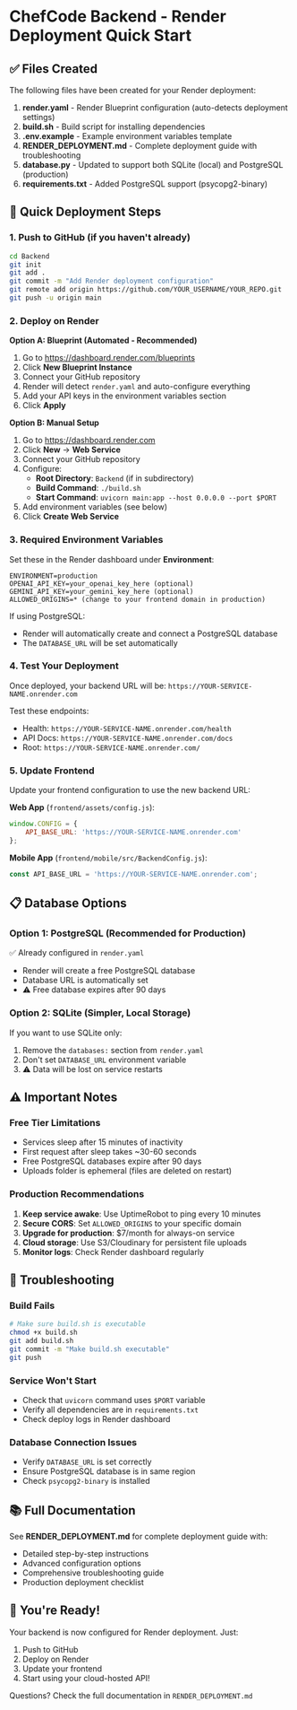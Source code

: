# ChefCode Backend - Render Deployment Quick Start

## ✅ Files Created

The following files have been created for your Render deployment:

1. **render.yaml** - Render Blueprint configuration (auto-detects deployment settings)
2. **build.sh** - Build script for installing dependencies
3. **.env.example** - Example environment variables template
4. **RENDER_DEPLOYMENT.md** - Complete deployment guide with troubleshooting
5. **database.py** - Updated to support both SQLite (local) and PostgreSQL (production)
6. **requirements.txt** - Added PostgreSQL support (psycopg2-binary)

## 🚀 Quick Deployment Steps

### 1. Push to GitHub (if you haven't already)

```bash
cd Backend
git init
git add .
git commit -m "Add Render deployment configuration"
git remote add origin https://github.com/YOUR_USERNAME/YOUR_REPO.git
git push -u origin main
```

### 2. Deploy on Render

**Option A: Blueprint (Automated - Recommended)**

1. Go to https://dashboard.render.com/blueprints
2. Click **New Blueprint Instance**
3. Connect your GitHub repository
4. Render will detect `render.yaml` and auto-configure everything
5. Add your API keys in the environment variables section
6. Click **Apply**

**Option B: Manual Setup**

1. Go to https://dashboard.render.com
2. Click **New** → **Web Service**
3. Connect your GitHub repository
4. Configure:
   - **Root Directory**: `Backend` (if in subdirectory)
   - **Build Command**: `./build.sh`
   - **Start Command**: `uvicorn main:app --host 0.0.0.0 --port $PORT`
5. Add environment variables (see below)
6. Click **Create Web Service**

### 3. Required Environment Variables

Set these in the Render dashboard under **Environment**:

```
ENVIRONMENT=production
OPENAI_API_KEY=your_openai_key_here (optional)
GEMINI_API_KEY=your_gemini_key_here (optional)
ALLOWED_ORIGINS=* (change to your frontend domain in production)
```

If using PostgreSQL:
- Render will automatically create and connect a PostgreSQL database
- The `DATABASE_URL` will be set automatically

### 4. Test Your Deployment

Once deployed, your backend URL will be: `https://YOUR-SERVICE-NAME.onrender.com`

Test these endpoints:
- Health: `https://YOUR-SERVICE-NAME.onrender.com/health`
- API Docs: `https://YOUR-SERVICE-NAME.onrender.com/docs`
- Root: `https://YOUR-SERVICE-NAME.onrender.com/`

### 5. Update Frontend

Update your frontend configuration to use the new backend URL:

**Web App** (`frontend/assets/config.js`):
```javascript
window.CONFIG = {
    API_BASE_URL: 'https://YOUR-SERVICE-NAME.onrender.com'
};
```

**Mobile App** (`frontend/mobile/src/BackendConfig.js`):
```javascript
const API_BASE_URL = 'https://YOUR-SERVICE-NAME.onrender.com';
```

## 📋 Database Options

### Option 1: PostgreSQL (Recommended for Production)

✅ Already configured in `render.yaml`
- Render will create a free PostgreSQL database
- Database URL is automatically set
- ⚠️ Free database expires after 90 days

### Option 2: SQLite (Simpler, Local Storage)

If you want to use SQLite only:
1. Remove the `databases:` section from `render.yaml`
2. Don't set `DATABASE_URL` environment variable
3. ⚠️ Data will be lost on service restarts

## ⚠️ Important Notes

### Free Tier Limitations
- Services sleep after 15 minutes of inactivity
- First request after sleep takes ~30-60 seconds
- Free PostgreSQL databases expire after 90 days
- Uploads folder is ephemeral (files are deleted on restart)

### Production Recommendations
1. **Keep service awake**: Use UptimeRobot to ping every 10 minutes
2. **Secure CORS**: Set `ALLOWED_ORIGINS` to your specific domain
3. **Upgrade for production**: $7/month for always-on service
4. **Cloud storage**: Use S3/Cloudinary for persistent file uploads
5. **Monitor logs**: Check Render dashboard regularly

## 🔧 Troubleshooting

### Build Fails
```bash
# Make sure build.sh is executable
chmod +x build.sh
git add build.sh
git commit -m "Make build.sh executable"
git push
```

### Service Won't Start
- Check that `uvicorn` command uses `$PORT` variable
- Verify all dependencies are in `requirements.txt`
- Check deploy logs in Render dashboard

### Database Connection Issues
- Verify `DATABASE_URL` is set correctly
- Ensure PostgreSQL database is in same region
- Check `psycopg2-binary` is installed

## 📚 Full Documentation

See **RENDER_DEPLOYMENT.md** for complete deployment guide with:
- Detailed step-by-step instructions
- Advanced configuration options
- Comprehensive troubleshooting guide
- Production deployment checklist

## 🎉 You're Ready!

Your backend is now configured for Render deployment. Just:
1. Push to GitHub
2. Deploy on Render
3. Update your frontend
4. Start using your cloud-hosted API!

Questions? Check the full documentation in `RENDER_DEPLOYMENT.md`
